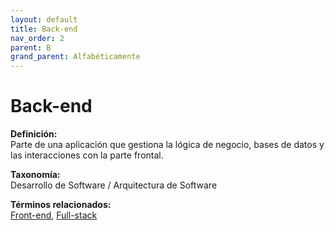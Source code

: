 ```yaml
---
layout: default
title: Back-end
nav_order: 2
parent: B
grand_parent: Alfabéticamente
---
```


# Back-end

**Definición:**  
Parte de una aplicación que gestiona la lógica de negocio, bases de datos y las interacciones con la parte frontal.

**Taxonomía:**  
Desarrollo de Software / Arquitectura de Software

**Términos relacionados:**  
[Front-end](https://maleniski.github.io/diccionario-angl-tec-mx/docs/alfabeticamente/F/front-end.html), [Full-stack](https://maleniski.github.io/diccionario-angl-tec-mx/docs/alfabeticamente/F/full-stack.html)
